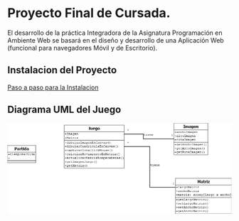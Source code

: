 # Proyecto Final de Cursada. 

El desarrollo de la práctica Integradora de la Asignatura Programación en Ambiente Web se basará en el diseño y desarrollo de una Aplicación Web (funcional para navegadores Móvil y de Escritorio).
## Instalacion del Proyecto

[Paso a paso para la Instalacion ](Instalacion.md)
## Diagrama UML del Juego

![Diagrama UML del Juego](juego_puzzle.png)


